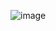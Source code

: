 ![image](https://user-images.githubusercontent.com/91787757/208069237-32d94ed3-b86c-49e1-984f-f626d843a470.png)
